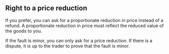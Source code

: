 ##  Right to a price reduction

If you prefer, you can ask for a proportionate reduction in price instead of a
refund. A proportionate reduction in price must reflect the reduced value of
the goods to you.

If the fault is minor, you can only ask for a price reduction. If there is a
dispute, it is up to the trader to prove that the fault is minor.
